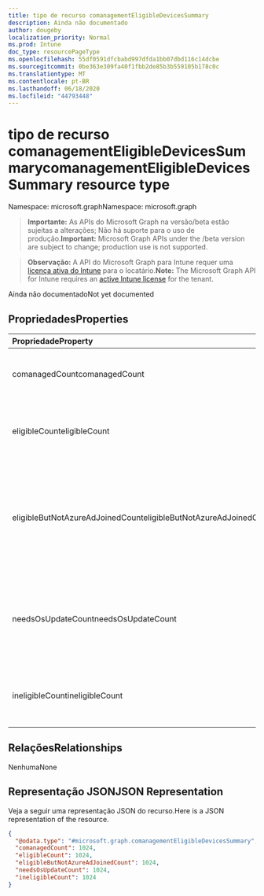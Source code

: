 ```yaml
---
title: tipo de recurso comanagementEligibleDevicesSummary
description: Ainda não documentado
author: dougeby
localization_priority: Normal
ms.prod: Intune
doc_type: resourcePageType
ms.openlocfilehash: 55df0591dfcbabd997dfda1bb07dbd116c14dcbe
ms.sourcegitcommit: 0be363e309fa40f1fbb2de85b3b559105b178c0c
ms.translationtype: MT
ms.contentlocale: pt-BR
ms.lasthandoff: 06/18/2020
ms.locfileid: "44793448"
---
```

# <a name="comanagementeligibledevicessummary-resource-type"></a><span data-ttu-id="14ae9-103">tipo de recurso comanagementEligibleDevicesSummary</span><span class="sxs-lookup"><span data-stu-id="14ae9-103">comanagementEligibleDevicesSummary resource type</span></span>

<span data-ttu-id="14ae9-104">Namespace: microsoft.graph</span><span class="sxs-lookup"><span data-stu-id="14ae9-104">Namespace: microsoft.graph</span></span>

> <span data-ttu-id="14ae9-105">**Importante:** As APIs do Microsoft Graph na versão/beta estão sujeitas a alterações; Não há suporte para o uso de produção.</span><span class="sxs-lookup"><span data-stu-id="14ae9-105">**Important:** Microsoft Graph APIs under the /beta version are subject to change; production use is not supported.</span></span>

> <span data-ttu-id="14ae9-106">**Observação:** A API do Microsoft Graph para Intune requer uma [licença ativa do Intune](https://go.microsoft.com/fwlink/?linkid=839381) para o locatário.</span><span class="sxs-lookup"><span data-stu-id="14ae9-106">**Note:** The Microsoft Graph API for Intune requires an [active Intune license](https://go.microsoft.com/fwlink/?linkid=839381) for the tenant.</span></span>

<span data-ttu-id="14ae9-107">Ainda não documentado</span><span class="sxs-lookup"><span data-stu-id="14ae9-107">Not yet documented</span></span>

## <a name="properties"></a><span data-ttu-id="14ae9-108">Propriedades</span><span class="sxs-lookup"><span data-stu-id="14ae9-108">Properties</span></span>
|<span data-ttu-id="14ae9-109">Propriedade</span><span class="sxs-lookup"><span data-stu-id="14ae9-109">Property</span></span>|<span data-ttu-id="14ae9-110">Tipo</span><span class="sxs-lookup"><span data-stu-id="14ae9-110">Type</span></span>|<span data-ttu-id="14ae9-111">Descrição</span><span class="sxs-lookup"><span data-stu-id="14ae9-111">Description</span></span>|
|:---|:---|:---|
|<span data-ttu-id="14ae9-112">comanagedCount</span><span class="sxs-lookup"><span data-stu-id="14ae9-112">comanagedCount</span></span>|<span data-ttu-id="14ae9-113">Int32</span><span class="sxs-lookup"><span data-stu-id="14ae9-113">Int32</span></span>|<span data-ttu-id="14ae9-114">Contagem de dispositivos já cogerenciados</span><span class="sxs-lookup"><span data-stu-id="14ae9-114">Count of devices already Co-Managed</span></span>|
|<span data-ttu-id="14ae9-115">eligibleCount</span><span class="sxs-lookup"><span data-stu-id="14ae9-115">eligibleCount</span></span>|<span data-ttu-id="14ae9-116">Int32</span><span class="sxs-lookup"><span data-stu-id="14ae9-116">Int32</span></span>|<span data-ttu-id="14ae9-117">Contagem de dispositivos totalmente qualificados para o cogerenciamento</span><span class="sxs-lookup"><span data-stu-id="14ae9-117">Count of devices fully eligible for Co-Management</span></span>|
|<span data-ttu-id="14ae9-118">eligibleButNotAzureAdJoinedCount</span><span class="sxs-lookup"><span data-stu-id="14ae9-118">eligibleButNotAzureAdJoinedCount</span></span>|<span data-ttu-id="14ae9-119">Int32</span><span class="sxs-lookup"><span data-stu-id="14ae9-119">Int32</span></span>|<span data-ttu-id="14ae9-120">Contagem de dispositivos qualificados para cogerenciamento, mas ainda não ingressou no Azure Active Directory</span><span class="sxs-lookup"><span data-stu-id="14ae9-120">Count of devices eligible for Co-Management but not yet joined to Azure Active Directory</span></span>|
|<span data-ttu-id="14ae9-121">needsOsUpdateCount</span><span class="sxs-lookup"><span data-stu-id="14ae9-121">needsOsUpdateCount</span></span>|<span data-ttu-id="14ae9-122">Int32</span><span class="sxs-lookup"><span data-stu-id="14ae9-122">Int32</span></span>|<span data-ttu-id="14ae9-123">Contagem de dispositivos que serão qualificados para cogerenciamento após uma atualização de so</span><span class="sxs-lookup"><span data-stu-id="14ae9-123">Count of devices that will be eligible for Co-Management after an OS update</span></span>|
|<span data-ttu-id="14ae9-124">ineligibleCount</span><span class="sxs-lookup"><span data-stu-id="14ae9-124">ineligibleCount</span></span>|<span data-ttu-id="14ae9-125">Int32</span><span class="sxs-lookup"><span data-stu-id="14ae9-125">Int32</span></span>|<span data-ttu-id="14ae9-126">Contagem de dispositivos não qualificados para cogerenciamento</span><span class="sxs-lookup"><span data-stu-id="14ae9-126">Count of devices ineligible for Co-Management</span></span>|

## <a name="relationships"></a><span data-ttu-id="14ae9-127">Relações</span><span class="sxs-lookup"><span data-stu-id="14ae9-127">Relationships</span></span>
<span data-ttu-id="14ae9-128">Nenhuma</span><span class="sxs-lookup"><span data-stu-id="14ae9-128">None</span></span>

## <a name="json-representation"></a><span data-ttu-id="14ae9-129">Representação JSON</span><span class="sxs-lookup"><span data-stu-id="14ae9-129">JSON Representation</span></span>
<span data-ttu-id="14ae9-130">Veja a seguir uma representação JSON do recurso.</span><span class="sxs-lookup"><span data-stu-id="14ae9-130">Here is a JSON representation of the resource.</span></span>
<!-- {
  "blockType": "resource",
  "@odata.type": "microsoft.graph.comanagementEligibleDevicesSummary"
}
-->
``` json
{
  "@odata.type": "#microsoft.graph.comanagementEligibleDevicesSummary",
  "comanagedCount": 1024,
  "eligibleCount": 1024,
  "eligibleButNotAzureAdJoinedCount": 1024,
  "needsOsUpdateCount": 1024,
  "ineligibleCount": 1024
}
```



